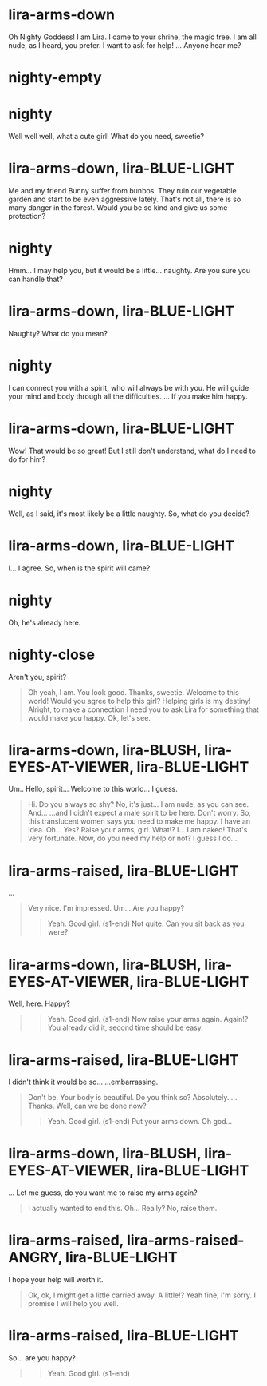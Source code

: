 # lira-arms-down
Oh Nighty Goddess! I am Lira. I came to your shrine, the magic tree.
I am all nude, as I heard, you prefer. I want to ask for help!
...
Anyone hear me?
# nighty-empty

# nighty
Well well well, what a cute girl!
What do you need, sweetie?
# lira-arms-down, lira-BLUE-LIGHT
Me and my friend Bunny suffer from bunbos.
They ruin our vegetable garden and start to be even aggressive lately.
That's not all, there is so many danger in the forest.
Would you be so kind and give us some protection?
# nighty
Hmm... I may help you, but it would be a little... naughty.
Are you sure you can handle that?
# lira-arms-down, lira-BLUE-LIGHT
Naughty? What do you mean?
# nighty
I can connect you with a spirit, who will always be with you.
He will guide your mind and body through all the difficulties.
...
If you make him happy.
# lira-arms-down, lira-BLUE-LIGHT
Wow! That would be so great!
But I still don't understand, what do I need to do for him?
# nighty
Well, as I said, it's most likely be a little naughty.
So, what do you decide?
# lira-arms-down, lira-BLUE-LIGHT
I...
I agree.
So, when is the spirit will came?
# nighty
Oh, he's already here.
# nighty-close
Aren't you, spirit?
> Oh yeah, I am. You look good.
Thanks, sweetie. Welcome to this world!
Would you agree to help this girl?
> Helping girls is my destiny!
Alright, to make a connection I need you to ask Lira for something that would make you happy.
> Ok, let's see.
# lira-arms-down, lira-BLUSH, lira-EYES-AT-VIEWER, lira-BLUE-LIGHT
Um.. Hello, spirit...
Welcome to this world... I guess.
> Hi. Do you always so shy?
No, it's just...
I am nude, as you can see. And...
...and I didn't expect a male spirit to be here.
> Don't worry. So, this translucent women says you need to make me happy. I have an idea.
Oh... Yes?
> Raise your arms, girl.
What!? I...
I am naked!
> That's very fortunate. Now, do you need my help or not?
I guess I do...
# lira-arms-raised, lira-BLUE-LIGHT

...
> Very nice. I'm impressed.
Um... Are you happy?
>> Yeah. Good girl. (s1-end)
> Not quite. Can you sit back as you were?
# lira-arms-down, lira-BLUSH, lira-EYES-AT-VIEWER, lira-BLUE-LIGHT
Well, here. Happy?
>> Yeah. Good girl. (s1-end)
> Now raise your arms again.
Again!?
> You already did it, second time should be easy.
# lira-arms-raised, lira-BLUE-LIGHT
I didn't think it would be so...
...embarrassing.
> Don't be. Your body is beautiful.
Do you think so?
> Absolutely.
...
Thanks. Well, can we be done now?
>> Yeah. Good girl. (s1-end)
> Put your arms down.
Oh god...
# lira-arms-down, lira-BLUSH, lira-EYES-AT-VIEWER, lira-BLUE-LIGHT
...
Let me guess, do you want me to raise my arms again?
> I actually wanted to end this.
Oh... Really?
> No, raise them.
# lira-arms-raised, lira-arms-raised-ANGRY, lira-BLUE-LIGHT

I hope your help will worth it.
> Ok, ok, I might get a little carried away.
A little!?
> Yeah fine, I'm sorry. I promise I will help you well.
# lira-arms-raised, lira-BLUE-LIGHT
So... are you happy?
>> Yeah. Good girl. (s1-end)